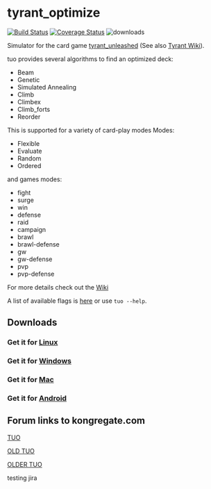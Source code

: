 # tyrant_optimize 
[![Build Status](https://travis-ci.com/APN-Pucky/tyrant_optimize.svg?branch=merged)](https://travis-ci.com/APN-Pucky/tyrant_optimize) [![Coverage Status](https://coveralls.io/repos/github/APN-Pucky/tyrant_optimize/badge.svg?branch=merged)](https://coveralls.io/github/APN-Pucky/tyrant_optimize?branch=merged) ![downloads](https://img.shields.io/github/downloads/APN-Pucky/tyrant_optimize/total)

Simulator for the card game [tyrant_unleashed](https://www.kongregate.com/games/synapticon/tyrant-unleashed-web) (See also [Tyrant Wiki](https://tyrantunleashed.fandom.com/wiki/Tyrant_Unleashed_Wiki)).

tuo provides several algorithms to find an optimized deck:

 *   Beam
 *   Genetic
 *   Simulated Annealing
 *   Climb
 *   Climbex
 *   Climb_forts
 *   Reorder

This is supported for a variety of card-play modes
Modes:

  *  Flexible
  *  Evaluate
  *  Random
  *  Ordered
  
and games modes:

* fight 	
* surge 	
* win 	
* defense 	
* raid 	
* campaign 	
* brawl 	
* brawl-defense 	
* gw 	
* gw-defense 	
* pvp 	
* pvp-defense

For more details check out the [Wiki](https://github.com/APN-Pucky/tyrant_optimize/wiki/Flags)

A list of available flags is [here](https://github.com/APN-Pucky/tyrant_optimize/wiki/Flags) or use `tuo --help`.

## Downloads

### Get it for [Linux](https://github.com/APN-Pucky/tyrant_optimize/wiki/Linux)
### Get it for [Windows](https://github.com/APN-Pucky/tyrant_optimize/wiki/Windows)
### Get it for [Mac](https://github.com/APN-Pucky/tyrant_optimize/wiki/Mac)
### Get it for [Android](https://github.com/APN-Pucky/mTUO)


## Forum links to kongregate.com

[TUO](https://www.kongregate.com/forums/2468-general/topics/920187-tuo-v2-61-1)

[OLD TUO](https://www.kongregate.com/forums/2468-general/topics/618298-sim-tyrant-unleashed-optimizer-neon-genesis)

[OLDER TUO](http://www.kongregate.com/forums/2468-general/topics/426677-sim-tyrant-unleashed-optimizer)


testing jira
